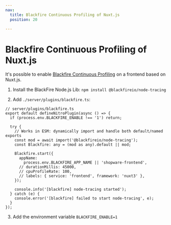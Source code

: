 ```yaml
---
nav:
  title: Blackfire Continuous Profiling of Nuxt.js
  position: 20

---
```


# Blackfire Continuous Profiling of Nuxt.js

It's possible to enable [Blackfire Continuous Profiling](https://www.blackfire.io/continuous-profiler/) on a frontend based on Nuxt.js.

1. Install the BlackFire Node.js Lib: `npm install @blackfireio/node-tracing`

2. Add `./server/plugins/blackfire.ts`:
```
// server/plugins/blackfire.ts
export default defineNitroPlugin(async () => {
  if (process.env.BLACKFIRE_ENABLE !== '1') return;

  try {
    // Works in ESM: dynamically import and handle both default/named exports
    const mod = await import('@blackfireio/node-tracing');
    const Blackfire: any = (mod as any).default || mod;

    Blackfire.start({
      appName:
        process.env.BLACKFIRE_APP_NAME || 'shopware-frontend',
      // durationMillis: 45000,
      // cpuProfileRate: 100,
      // labels: { service: 'frontend', framework: 'nuxt3' },
    });

    console.info('[blackfire] node-tracing started');
  } catch (e) {
    console.error('[blackfire] failed to start node-tracing', e);
  }
});
```

3. Add the environment variable `BLACKFIRE_ENABLE=1`